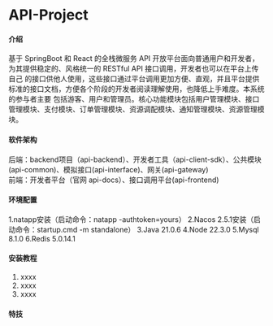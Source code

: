 # API-Project

#### 介绍
基于 SpringBoot 和 React 的全栈微服务 API 开放平台面向普通用户和开发者，为其提供稳定的、风格统一的 RESTful API 接口调用，开发者也可以在平台上传自己
的接口供他人使用，这些接口通过平台调用更加方便、直观，并且平台提供标准的接口文档，方便各个阶段的开发者阅读理解使用，也降低上手难度。本系统的参与者主要
包括游客、用户和管理员。核心功能模块包括用户管理模块、接口管理模块、支付模块、订单管理模块、资源调配模块、通知管理模块、资源管理模块。

#### 软件架构
后端：backend项目（api-backend）、开发者工具（api-client-sdk）、公共模块(api-common)、模拟接口(api-interface)、网关(api-gateway)  
前端：开发者平台（官网 api-docs）、接口调用平台(api-frontend)

#### 环境配置
1.natapp安装（启动命令：natapp -authtoken=yours）
2.Nacos 2.5.1安装（启动命令：startup.cmd -m standalone）
3.Java 21.0.6
4.Node 22.3.0
5.Mysql 8.1.0
6.Redis 5.0.14.1

#### 安装教程

1.  xxxx
2.  xxxx
3.  xxxx




#### 特技

